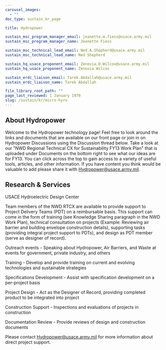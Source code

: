 ```yaml
---
carousel_images:
  - ""
doc_type: sustain_kr_page

title: Hydropower

sustain_msc_program_manager_email: jeanette.m.fiess@usace.army.mil
sustain_msc_program_manager_name: Jeanette Fiess

sustain_msc_technical_lead_email: Ned.A.Shepherd@usace.army.mil
sustain_msc_technical_lead_name: Ned Shepherd

sustain_hq_usace_proponent_email: Zenovia.D.Wilcox@usace.army.mil
sustain_hq_usace_proponent_name: Zenovia Wilcox

sustain_erdc_liaison_email: Tarek.Abdallah@usace.army.mil
sustain_erdc_liaison_name: Tarek Abdallah

file_library_root_path: ""
page_last_reviewed: 1 January 1970
slug: /sustain/kr/micro-hyro
---
```


## About Hydropower

Welcome to the Hydropower technology page! Feel free to look around the links and documents that are available on our front page or join in on Hydropower Discussions using the Discussion thread below. Take a look at our "NWD Regional Technical CX for Sustainability FY13 Work Plan" that is uploaded under Documents on the bottom right to see what our ideas are for FY13. You can click across the top to gain access to a variety of useful tools, articles, and other information. If you have content you think would be valuable to add please share it with Hydropower@usace.army.mil.

## Research & Services

USACE Hydroelectric Design Center

Team members of the NWD RTCX are available to provide support to Project Delivery Teams (PDT) on a reimbursable basis. This support can come in the form of training (see Knowledge Sharing paragraph in the NWD Work Plan), technical consultation on projects (Example: Reviewing air barrier and building envelope construction details), supporting tasks (providing integral project support to PDTs), and design as PDT member (serve as designer of record).

Outreach events - Speaking about Hydropower, Air Barriers, and Waste at events for government, private industry, and others

Training - Develop and provide training on current and evolving technologies and sustainable strategies

Specifications Development - Assist with specification development on a per-project basis

Project Design - Act as the Designer of Record, providing completed product to be integrated into project

Construction Support - Inspections and evaluations of projects in construction

Documentation Review - Provide reviews of design and construction documents

Please contact Hydropower@usace.army.mil for more information about direct project support.
